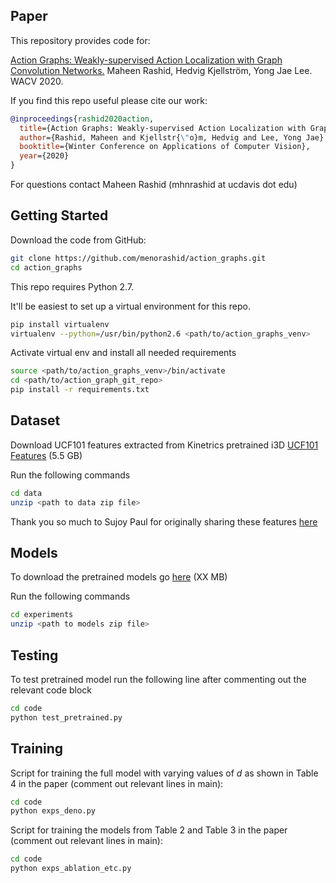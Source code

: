 ## Paper
This repository provides code for:

[Action Graphs: Weakly-supervised Action Localization with Graph Convolution Networks.](https://arxiv.org/abs/1704.04023) Maheen Rashid, Hedvig Kjellström, Yong Jae Lee. WACV 2020.

If you find this repo useful please cite our work:
```bib
@inproceedings{rashid2020action,
  title={Action Graphs: Weakly-supervised Action Localization with Graph Convolution Networks},
  author={Rashid, Maheen and Kjellstr{\"o}m, Hedvig and Lee, Yong Jae},
  booktitle={Winter Conference on Applications of Computer Vision},
  year={2020}
}
```
For questions contact Maheen Rashid (mhnrashid at ucdavis dot edu)

## Getting Started

Download the code from GitHub:
```bash
git clone https://github.com/menorashid/action_graphs.git
cd action_graphs
```

This repo requires Python 2.7. 

It'll be easiest to set up a virtual environment for this repo. 
```bash
pip install virtualenv
virtualenv --python=/usr/bin/python2.6 <path/to/action_graphs_venv>
```

Activate virtual env and install all needed requirements
```bash
source <path/to/action_graphs_venv>/bin/activate
cd <path/to/action_graph_git_repo>
pip install -r requirements.txt
```

## Dataset
Download UCF101 features extracted from Kinetrics pretrained i3D [UCF101 Features](https://www.dropbox.com/s/9t770jhcjqo3mmg/release_data.zip) (5.5 GB)

Run the following commands
```bash
cd data
unzip <path to data zip file>
```

Thank you so much to Sujoy Paul for originally sharing these features [here](https://github.com/sujoyp/wtalc-pytorch)

## Models
To download the pretrained models go [here](https://www.dropbox.com/s/44ocinlmx8mp8v2/XX.zip) (XX MB)

Run the following commands
```bash
cd experiments
unzip <path to models zip file>
```
<!-- Otherwise add the individual models to *experiments/*
* [ActionGraphs on UCF101](https://www.dropbox.com/s/g0e7tj2r708eue1/horse_full_model_tps.dat)(36 MB)
* [ActionGraphs on ActivityNet](https://www.dropbox.com/s/3vj7nts5f1v0ry0/horse_full_model_affine.dat)(63 MB)
* [ActionGraphs on Charades](https://www.dropbox.com/s/3un0dild6xar8uf/horse_tps_model.dat)(34 MB)
 -->
## Testing
To test pretrained model run the following line after commenting out the relevant code block
```bash
cd code
python test_pretrained.py
```

## Training
Script for training the full model with varying values of *d* as shown in Table 4 in the paper (comment out relevant lines in main):
```bash
cd code
python exps_deno.py
```
Script for training the models from Table 2 and Table 3 in the paper (comment out relevant lines in main):
```bash
cd code
python exps_ablation_etc.py
```
